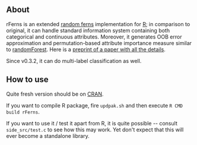 About
-----

rFerns is an extended [random ferns](http://cvlab.epfl.ch/alumni/oezuysal/ferns.html) implementation for [R](http://r-project.org); in comparison to original, it can handle standard information system containing both categorical and continuous attributes. Moreover, it generates OOB error approximation and permutation-based attribute importance measure similar to [randomForest](http://www.stat.berkeley.edu/~breiman/RandomForests/cc_home.htm). Here is a [preprint of a paper with all the details](http://arxiv.org/abs/1202.1121).

Since v0.3.2, it can do multi-label classification as well.

How to use
---------

Quite fresh version should be on [CRAN](http://cran.r-project.org/web/packages/rFerns/index.html).

If you want to compile R package, fire `updpak.sh` and then execute `R CMD build rFerns`.

If you want to use it / test it apart from R, it is quite possible -- consult `side_src/test.c` to see how this may work.
Yet don't expect that this will ever become a standalone library.
